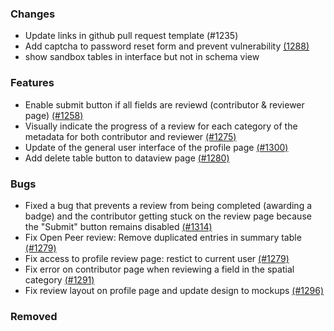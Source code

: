 ### Changes
- Update links in github pull request template (#1235)
- Add captcha to password reset form and prevent vulnerability [(1288)](https://github.com/OpenEnergyPlatform/oeplatform/pull/1288)
- show sandbox tables in interface but not in schema view

### Features
- Enable submit button if all fields are reviewd (contributor & reviewer page) [(#1258)](https://github.com/OpenEnergyPlatform/oeplatform/pull/1258)
- Visually indicate the progress of a review for each category of the metadata for both contributor and reviewer [(#1275)](https://github.com/OpenEnergyPlatform/oeplatform/pull/1275)
- Update of the general user interface of the profile page [(#1300)](https://github.com/OpenEnergyPlatform/oeplatform/pull/1300)
- Add delete table button to dataview page [(#1280)](https://github.com/OpenEnergyPlatform/oeplatform/pull/1280)

### Bugs
- Fixed a bug that prevents a review from being completed (awarding a badge) and the contributor getting stuck on the review page because the "Submit" button remains disabled [(#1314)](https://github.com/OpenEnergyPlatform/oeplatform/pull/1314)
- Fix Open Peer review: Remove duplicated entries in summary table [(#1279)](https://github.com/OpenEnergyPlatform/oeplatform/pull/1279)
- Fix access to profile review page: restict to current user [(#1279)](https://github.com/OpenEnergyPlatform/oeplatform/pull/1279)
- Fix error on contributor page when reviewing a field in the spatial category [(#1291)](https://github.com/OpenEnergyPlatform/oeplatform/pull/1291)
- Fix review layout on profile page and update design to mockups [(#1296)](https://github.com/OpenEnergyPlatform/oeplatform/pull/1296)

### Removed
